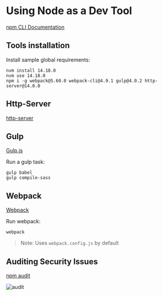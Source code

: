 # Using Node as a Dev Tool

[npm CLI Documentation](https://docs.npmjs.com/cli-documentation/)

## Tools installation

Install sample global requirements:

```
nvm install 14.18.0
nvm use 14.18.0
npm i -g webpack@5.60.0 webpack-cli@4.9.1 gulp@4.0.2 http-server@14.0.0 
```

## Http-Server

[http-server](https://github.com/http-party/http-server)

## Gulp

[Gulp.js](https://gulpjs.com/)

Run a gulp task: 

```
gulp babel
gulp compile-sass
```

## Webpack

[Webpack](https://webpack.js.org/)

Run webpack: 

```
webpack
```
> Note: Uses `webpack.config.js` by default

## Auditing Security Issues

[npm audit](https://docs.npmjs.com/cli/audit.html)

![audit](_images/npm-audit.png)
